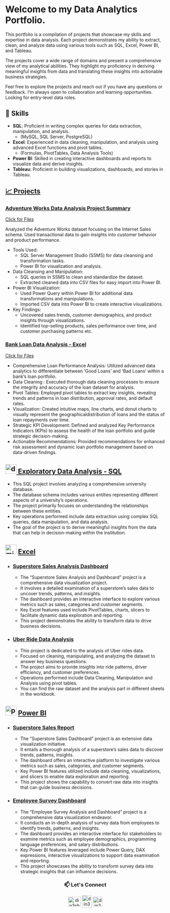 # Welcome to my Data Analytics Portfolio.

This portfolio is a compilation of projects that showcase my skills and expertise in data analysis. Each project demonstrates my ability to extract, clean, and analyze data using various tools such as SQL, Excel, Power BI, and Tableau.

The projects cover a wide range of domains and present a comprehensive view of my analytical abilities. They highlight my proficiency in deriving meaningful insights from data and translating these insights into actionable business strategies.

Feel free to explore the projects and reach out if you have any questions or feedback. I’m always open to collaboration and learning opportunities. 
Looking for entry-level data roles.


## 🧰 Skills

- **SQL**: Proficient in writing complex queries for data extraction, manipulation, and analysis.
    - (MySQL, SQL Server, PostgreSQL)
- **Excel**: Experienced in data cleaning, manipulation, and analysis using advanced Excel functions and pivot tables.
    - (Formulas, PivotTables, Data Analysis Tools)
- **Power BI**: Skilled in creating interactive dashboards and reports to visualize data and derive insights.
- **Tableau**: Proficient in building visualizations, dashboards, and stories in Tableau.

## [ 📈 Projects](https://github.com/din3shn/DA_Portfolio_Proj)

### [Adventure Works Data Analysis Project Summary](https://medium.com/@din3shn/analyzing-online-sales-with-sql-and-power-bi-6ef460e0b98b)
[Click for Files](https://github.com/din3shn/DA_Portfolio_Proj/tree/main/AdventureWorks%20SQL%20and%20Power%20BI%20Project)

Analyzed the Adventure Works dataset focusing on the Internet Sales schema.
Used transactional data to gain insights into customer behavior and product performance.

- Tools Used:
  - SQL Server Management Studio (SSMS) for data cleansing and transformation tasks.
  - Power BI for visualization and analysis.
- Data Cleansing and Manipulation:
  - SQL queries in SSMS to clean and standardize the dataset.
  - Extracted cleaned data into CSV files for easy import into Power BI.
- Power BI Visualization:
  - Used Power Query within Power BI for additional data transformations and manipulations.
  - Imported CSV data into Power BI to create interactive visualizations.
- Key Findings:
  - Uncovered sales trends, customer demographics, and product insights through visualizations.
  - Identified top-selling products, sales performance over time, and customer purchasing patterns etc.
 
### [Bank Loan Data Analysis - Excel](https://medium.com/@din3shn/distinguishing-good-loans-from-bad-loans-fc687f1b3a7b)
[Click for Files](https://github.com/din3shn/DA_Portfolio_Proj/tree/main/Excel_Projects_and_More/Bank_Loan_Analysis)

- Comprehensive Loan Performance Analysis: Utilized advanced data analytics to differentiate between ‘Good Loans’ and ‘Bad Loans’ within a bank’s loan portfolio.
- Data Cleaning : Executed thorough data cleaning processes to ensure the integrity and accuracy of the loan dataset for analysis.
- Pivot Tables: Employed pivot tables to extract key insights, revealing trends and patterns in loan distribution, approval rates, and default rates.
- Visualization: Created intuitive maps, line charts, and donut charts to visually represent the geographicaldistribution of loans and the status of loan repayments over time.
- Strategic KPI Development: Defined and analyzed Key Performance Indicators (KPIs) to assess the health of the loan portfolio and guide strategic decision-making.
- Actionable Recommendations: Provided recommendations for enhanced risk assessment and dynamic loan portfolio management based on data-driven findings.

## [<img width="35" height="30" src="https://img.icons8.com/fluency/48/database--v1.png" alt="database--v1"/> Exploratory Data Analysis - SQL](https://github.com/din3shn/DA_Portfolio_Proj/tree/main/SQL_University_Project)

   - This SQL project involves analyzing a comprehensive university database.
   - The database schema includes various entities representing different aspects of a university’s operations.
   - The project primarily focuses on understanding the relationships between these entities.
   - Key operations performed include data extraction using complex SQL queries, data manipulation, and data analysis.
   - The goal of the project is to derive meaningful insights from the data that can help in decision-making within the institution.

## <img width="35" height="30" src="https://img.icons8.com/color/48/microsoft-excel-2019--v1.png" alt="microsoft-excel-2019--v1"/> **[Excel](https://github.com/din3shn/DA_Portfolio_Proj/tree/main/Excel_Projects_and_More)**

- ### [Superstore Sales Analysis Dashboard](https://github.com/din3shn/DA_Portfolio_Proj/tree/main/Excel_Projects_and_More/Superstore_Dashboard)

    - The “Superstore Sales Analysis and Dashboard” project is a comprehensive data visualization project.
    - It involves a detailed examination of a superstore’s sales data to uncover trends, patterns, and insights.
    - The dashboard provides an interactive interface to explore various metrics such as sales, categories and customer segments.
    - Key Excel features used include PivotTables, charts, slicers to facilitate dynamic data exploration and reporting.
    - This project demonstrates the ability to transform data to drive business decisions.

- ### [Uber Ride Data Analysis](https://github.com/din3shn/DA_Portfolio_Proj/tree/main/Excel_Projects_and_More/Uber_Rides_Analysis)

    - This project is dedicated to the analysis of Uber rides data. 
    - Focused on cleaning, manipulating, and analyzing the dataset to answer key business questions. 
    - The project aims to provide insights into ride patterns, driver efficiency, and customer preferences.
    - Operations performed include Data Cleaning, Manipulation and Analysis using pivot tables.
    - You can find the raw dataset and the analysis part in different sheets in the workbook.

## <img width="35" height="30" src="https://img.icons8.com/color/48/power-bi-2021.png" alt="power-bi-2021"/> [Power BI](https://github.com/din3shn/DA_Portfolio_Proj/tree/main/Power%20BI)

- ### [Superstore Sales Report](https://github.com/din3shn/DA_Portfolio_Proj/tree/main/Power%20BI/Superstore)

   - The “Superstore Sales Dashboard” project is an extensive data visualization initiative.
   - It entails a thorough analysis of a superstore’s sales data to discover trends, patterns, insights.
   - The dashboard offers an interactive platform to investigate various metrics such as 
     sales, categories, and customer segments.
   - Key Power BI features utilized include data cleaning, visualizations, 
     and slicers to enable data exploration and reporting.
   - This project shows the capability to convert raw data into insights that can guide business decisions.

- ### [Employee Survey Dashboard](https://github.com/din3shn/DA_Portfolio_Proj/tree/main/Power%20BI/EMP_Survey)

    - The “Employee Survey Analysis and Dashboard” project is a comprehensive data visualization endeavor.
    - It conducts an in-depth analysis of survey data from employees to identify trends, patterns, and insights.
    - The dashboard provides an interactive interface for stakeholders to examine metrics such as 
      employee demographics, programming language preferences, and salary distributions.
    - Key Power BI features leveraged include Power Query, DAX expressions, interactive 
      visualizations to support data examination and reporting.
    - This project showcases the ability to transform survey data into strategic insights 
      that can influence decisions.


<h3 align="center"> 📫 Let's Connect </h3>
<p align=" center">
<a href="https://github.com/din3shn" target="blank"><img align="center" src="https://github.com/din3shn/din3shn.github.io/assets/160537914/a82d25c4-af44-47b8-9607-8e175ec07291" alt="din3shn" height="30" width="40" /></a>
<a href="https://linkedin.com/in/din3shn" target="blank"><img align="center" src="https://raw.githubusercontent.com/rahuldkjain/github-profile-readme-generator/master/src/images/icons/Social/linked-in-alt.svg" alt="din3shn" height="40" width="30" /></a>
<a href="https://www.hackerrank.com/din3shn" target="blank"><img align="center" src="https://raw.githubusercontent.com/rahuldkjain/github-profile-readme-generator/master/src/images/icons/Social/hackerrank.svg" alt="din3shn" height="30" width="30" /></a>

</p>
<!---
din3shn/din3shn is a ✨ special ✨ repository because its `README.md` (this file) appears on your GitHub profile.
You can click the Preview link to take a look at your changes.
--->

